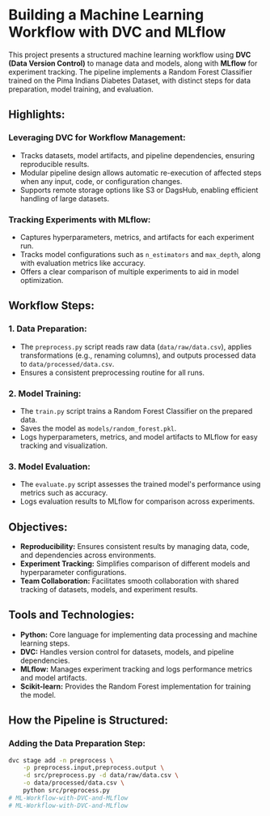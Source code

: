# Building a Machine Learning Workflow with DVC and MLflow

This project presents a structured machine learning workflow using **DVC (Data Version Control)** to manage data and models, along with **MLflow** for experiment tracking. The pipeline implements a Random Forest Classifier trained on the Pima Indians Diabetes Dataset, with distinct steps for data preparation, model training, and evaluation.

## Highlights:

### Leveraging DVC for Workflow Management:
- Tracks datasets, model artifacts, and pipeline dependencies, ensuring reproducible results.
- Modular pipeline design allows automatic re-execution of affected steps when any input, code, or configuration changes.
- Supports remote storage options like S3 or DagsHub, enabling efficient handling of large datasets.

### Tracking Experiments with MLflow:
- Captures hyperparameters, metrics, and artifacts for each experiment run.
- Tracks model configurations such as `n_estimators` and `max_depth`, along with evaluation metrics like accuracy.
- Offers a clear comparison of multiple experiments to aid in model optimization.

## Workflow Steps:

### 1. Data Preparation:
- The `preprocess.py` script reads raw data (`data/raw/data.csv`), applies transformations (e.g., renaming columns), and outputs processed data to `data/processed/data.csv`.
- Ensures a consistent preprocessing routine for all runs.

### 2. Model Training:
- The `train.py` script trains a Random Forest Classifier on the prepared data.
- Saves the model as `models/random_forest.pkl`.
- Logs hyperparameters, metrics, and model artifacts to MLflow for easy tracking and visualization.

### 3. Model Evaluation:
- The `evaluate.py` script assesses the trained model's performance using metrics such as accuracy.
- Logs evaluation results to MLflow for comparison across experiments.

## Objectives:
- **Reproducibility:** Ensures consistent results by managing data, code, and dependencies across environments.
- **Experiment Tracking:** Simplifies comparison of different models and hyperparameter configurations.
- **Team Collaboration:** Facilitates smooth collaboration with shared tracking of datasets, models, and experiment results.

## Tools and Technologies:
- **Python:** Core language for implementing data processing and machine learning steps.
- **DVC:** Handles version control for datasets, models, and pipeline dependencies.
- **MLflow:** Manages experiment tracking and logs performance metrics and model artifacts.
- **Scikit-learn:** Provides the Random Forest implementation for training the model.

## How the Pipeline is Structured:

### Adding the Data Preparation Step:
```bash
dvc stage add -n preprocess \
    -p preprocess.input,preprocess.output \
    -d src/preprocess.py -d data/raw/data.csv \
    -o data/processed/data.csv \
    python src/preprocess.py
# ML-Workflow-with-DVC-and-MLflow
# ML-Workflow-with-DVC-and-MLflow
